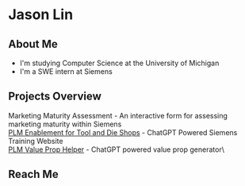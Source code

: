 # Jason Lin

## About Me
- I'm studying Computer Science at the University of Michigan
- I'm a SWE intern at Siemens
  
## Projects Overview
Marketing Maturity Assessment - An interactive form for assessing marketing maturity within Siemens\
[PLM Enablement for Tool and Die Shops](https://plmenablement.onrender.com) - ChatGPT Powered Siemens Training Website\
[PLM Value Prop Helper](https://plm-value.onrender.com) - ChatGPT powered value prop generator\

## Reach Me



